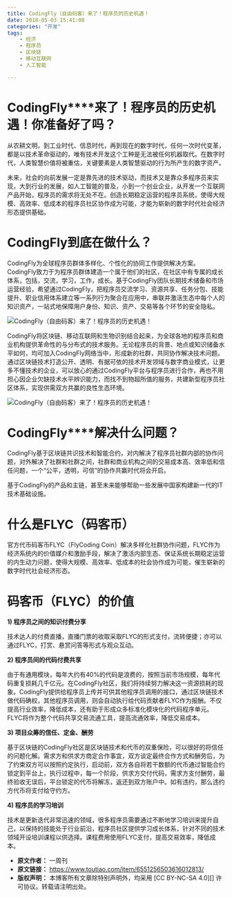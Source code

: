 ```yaml
---
title: CodingFly（自由码客）来了！程序员的历史机遇！
date: 2018-05-03 15:41:08
categories: "开发"
tags:
	- 经济
	- 程序员
	- 区块链
	- 移动互联网
	- 人工智能

---
```


# **CodingFly****来了！程序员的历史机遇！你准备好了吗？** #

从农耕文明，到工业时代、信息时代，再到现在的数字时代，任何一次时代变革，都是以技术革命驱动的，唯有技术开发这个工种是无法被任何机器取代。在数字时代，人类智慧价值将被重估，关键要素是人类智慧驱动的行为所产生的数字资产。

未来，社会的向前发展一定是靠先进的技术驱动，而技术又是靠众多程序员来实现，大到行业的发展，如人工智能的普及，小到一个创业企业，从开发一个互联网产品开始，程序员的需求将无处不在。创造长期稳定运营的程序员系统，使得大规模、高效率、低成本的程序员社区协作成为可能，才能为崭新的数字时代社会经济形态提供基础。

#  **CodingFly****到底在做什么****？** #

CodingFly为全球程序员群体多样化、个性化的协同工作提供解决方案。CodingFly致力于为程序员群体建造一个属于他们的社区，在社区中有专属的成长体系，包括，交流，学习，工作，成长。基于CodingFly团队长期技术储备和市场运营经验，希望通过CodingFly，把程序员交流学习、资源共享、任务分包、技能提升、职业信用体系建立等一系列行为聚合在应用中，串联并激活生态中每个人的知识资产，一站式地保障用户身份、知识、资产、交易等各个环节的安全隐私。

![CodingFly（自由码客）来了！程序员的历史机遇！][CodingFly]

CodingFly将区块链、移动互联网和生物识别结合起来，为全球各地的程序员和商业机构提供革命性的与分布式的技术服务。无论程序员的背景、地点或知识储备水平如何，均可加入CodingFly网络当中，形成新的社群，共同协作解决技术问题。通过区块链技术打造公开、透明、有据可依的技术开发领域与数字商业模式，让更多不懂技术的企业，可以放心的通过CodingFly平台与程序员进行合作，再也不用担心因企业欠缺技术水平辨识能力，而找不到物超所值的服务，共建新型程序员社区体系，实现供需双方共赢的良性生态环境。

![CodingFly（自由码客）来了！程序员的历史机遇！][CodingFly 1]

#  **CodingFly****解决什么问题？** #

CodingFly基于区块链共识技术和智能合约，对内解决了程序员社群内部的协作问题，对外解决了社群和社群之间，社群和商业机构之间的交易成本高、效率低和信任问题，一个“公平，透明，可信”的协作共赢时代将会开启。

基于CodingFly的产品和主链，甚至未来能够帮助一些发展中国家构建新一代的IT技术基础设施。

#  **什么是FLYC（码客币）** #

官方代币码客币FLYC（FlyCoding Coin）解决多样化社群协作问题，FLYC作为经济系统内的价值媒介和激励手段，解决了激活内部生态、保证系统长期稳定运营的内生动力问题，使得大规模、高效率、低成本的社会协作成为可能，催生崭新的数字时代社会经济形态。

#  **码客币（FLYC）的价值** #

 **1) 程序员之间的知识付费分享**

技术达人的付费直播，直播门票的收取采取FLYC的形式支付，流转便捷；亦可以通过FLYC，打赏、悬赏问答等形式与观众互动。

 **2) 程序员间的代码付费共享**

由于有通用模块，每年大约有40%的代码是浪费的，按照当前市场规模，每年代码重复损耗几千亿元。在CodingFly社区，我们将持续努力解决这一资源损耗的现象。CodingFly提供给程序员上传并可供其他程序员调用的接口，通过区块链技术做代码确权，其他程序员调用，则会自动执行给代码贡献者FLYC作为报酬。不仅提高行业效率，降低成本，还有助于形成众多标准化模块化的代码程序单元。FLYC将作为整个代码共享交易流通工具，提高流通效率，降低交易成本。

 **3) 项目众筹的信任、定金、酬劳**

基于区块链的CodingFly社区是区块链技术和代币的双重保险，可以很好的将信任的问题化解。需求方和供求方商定合作事宜，双方谈定最终合作方式和酬劳后，为了约束双方可以按照约定执行，启动前，双方各自将若干数额的代币通过智能合约锁定到平台上，执行过程中，每一个阶段，供求方交付代码，需求方支付酬劳，最终验收无误后，平台锁定的代币将解冻，返还到双方账户中。如有违约，那么违约方代币将支付给守约方。

 **4) 程序员的学习培训**

技术是更新迭代非常迅速的领域，很多程序员需要通过不断地学习培训来提升自己，以保持的技能处于行业前沿，程序员社区提供学习成长体系，针对不同的技术领域开设培训课程以供选择。课程费用使用FLYC支付，提高交易效率，降低成本。


[CodingFly]: /pro/os/crawler/MUJF-7BQN-N3QF.jpg
[CodingFly 1]: /pro/os/crawler/QRZB-VAYI-NV6J.jpg
 *  **原文作者：** 一周刊
 *  **原文链接：** https://www.toutiao.com/item/6551256503616012813/
 *  **版权声明：** 本博客所有文章除特别声明外，均采用 [CC BY-NC-SA 4.0][] 许可协议。转载请注明出处。